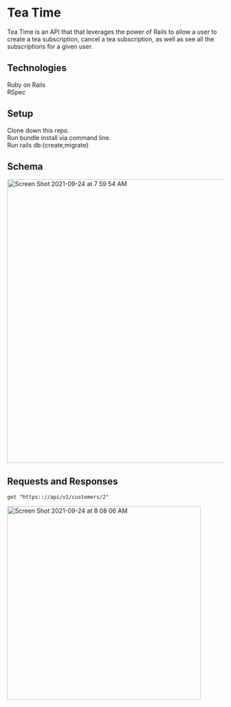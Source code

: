 # Tea Time

Tea Time is an API that that leverages the power of Rails to allow a user to create a tea subscription, cancel a tea subscription, as well as see all the subscriptions for a given user.

## Technologies
Ruby on Rails </br>
RSpec

## Setup
Clone down this repo. </br>
Run bundle install via command line. </br>
Run rails db:{create,migrate}

## Schema

<img width="659" alt="Screen Shot 2021-09-24 at 7 59 54 AM" src="https://user-images.githubusercontent.com/78196294/134687828-b9a70eff-1fe6-4f11-9b36-48095e96a610.png">

## Requests and Responses

`get "https:://api/v1/customers/2"`

<img width="450" alt="Screen Shot 2021-09-24 at 8 08 06 AM" src="https://user-images.githubusercontent.com/78196294/134688328-a9d4e755-b08a-443a-853b-8f2c811597e5.png">
